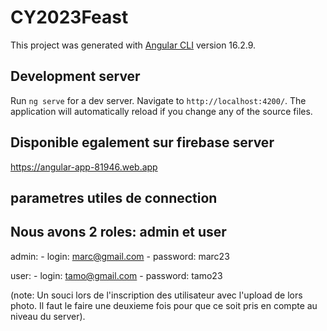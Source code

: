 # CY2023Feast

This project was generated with [Angular CLI](https://github.com/angular/angular-cli) version 16.2.9.

## Development server

Run `ng serve` for a dev server. Navigate to `http://localhost:4200/`. The application will automatically reload if you change any of the source files.

## Disponible egalement sur firebase server 

https://angular-app-81946.web.app

## parametres utiles de connection

## Nous avons 2 roles: admin et user
admin:
    - login: marc@gmail.com
    - password: marc23

user: 
    - login: tamo@gmail.com
    - password: tamo23

(note: Un souci lors de l'inscription des utilisateur avec l'upload de lors photo. Il faut le faire une deuxieme fois pour que ce 
soit pris en compte au niveau du server). 




